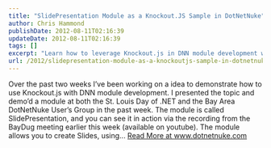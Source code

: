 ```yaml
---
title: "SlidePresentation Module as a Knockout.JS Sample in DotNetNuke"
author: Chris Hammond
publishDate: 2012-08-11T02:16:39
updateDate: 2012-08-11T02:16:39
tags: []
excerpt: "Learn how to leverage Knockout.js in DNN module development with the SlidePresentation module. Get a glimpse at the demo and more on www.dotnetnuke.com."
url: /2012/slidepresentation-module-as-a-knockoutjs-sample-in-dotnetnuke  # Use the generated URL with year
---
```

Over the past two weeks I’ve been working on a idea to demonstrate how to use Knockout.js with DNN module development. I presented the topic and demo’d a module at both the St. Louis Day of .NET and the Bay Area DotNetNuke User’s Group in the past week. The module is called SlidePresentation, and you can see it in action via the recording from the BayDug meeting earlier this week (available on youtube). The module allows you to create Slides, using... <a href="https://www.dotnetnuke.com/Resources/Blogs/EntryId/3459/SlidePresentation-Module-as-a-Knockout-JS-Sample-in-DotNetNuke.aspx">Read More at www.dotnetnuke.com</a>

